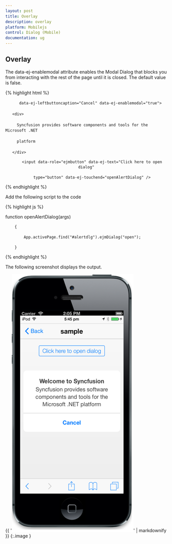 ```yaml
---
layout: post
title: Overlay
description: overlay
platform: Mobilejs
control: Dialog (Mobile)
documentation: ug
---
```


## Overlay

The data-ej-enablemodal attribute enables the Modal Dialog that blocks you from interacting with the rest of the page until it is closed. The default value is false.

{% highlight html %}



<div id="alertdlg" data-role="ejmdialog" data-ej-title="Welcome to Syncfusion"

          data-ej-leftbuttoncaption="Cancel" data-ej-enablemodal="true">

       <div>

         Syncfusion provides software components and tools for the Microsoft .NET  

         platform

       </div>

</div>

<div style="text-align: center">

         <input data-role="ejmbutton" data-ej-text="Click here to open dialog"

         type="button" data-ej-touchend="openAlertDialog" />

</div>



{% endhighlight %}



Add the following script to the code

{% highlight js %}



function openAlertDialog(args)

        {

            App.activePage.find("#alertdlg").ejmDialog("open");

        }





{% endhighlight %}



The following screenshot displays the output.

{{ '![](Overlay_images/Overlay_img1.png)' | markdownify }}
{:.image }


